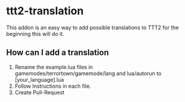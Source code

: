 # ttt2-translation

This addon is an easy way to add possible translations to TTT2 for the beginning this will do it.

## How can I add a translation
1. Rename the example.lua files in gamemodes/terrortown/gamemode/lang and lua/autorun to [your_language].lua
2. Follow Instructions in each file.
3. Create Pull-Request
